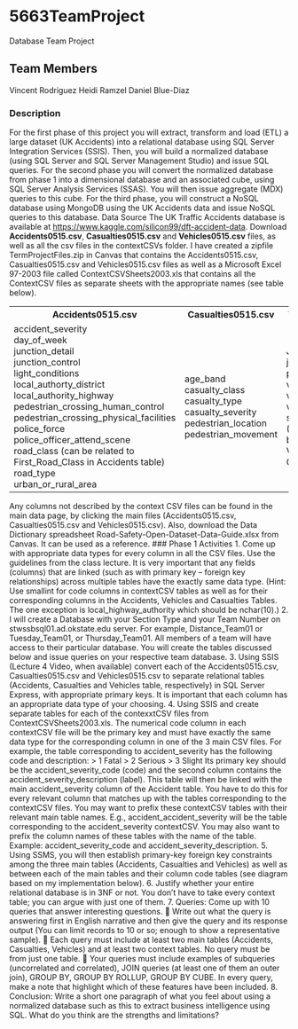 # 5663TeamProject
Database Team Project
## Team Members
Vincent Rodriguez Heidi Ramzel Daniel Blue-Diaz

### Description
For the first phase of this project you will extract, transform and load (ETL) a large dataset (UK Accidents) into a 
relational database using SQL Server Integration Services (SSIS). Then, you will build a normalized database (using 
SQL Server and SQL Server Management Studio) and issue SQL queries. For the second phase you will convert the 
normalized database from phase 1 into a dimensional database and an associated cube, using SQL Server Analysis 
Services (SSAS). You will then issue aggregate (MDX) queries to this cube. For the third phase, you will construct a 
NoSQL database using MongoDB using the UK Accidents data and issue NoSQL queries to this database.
Data Source
The UK Traffic Accidents database is available at https://www.kaggle.com/silicon99/dft-accident-data. Download 
**Accidents0515.csv**, **Casualties0515.csv** and **Vehicles0515.csv** files, as well as all the csv files in the contextCSVs 
folder. 
I have created a zipfile TermProjectFiles.zip in Canvas that contains the Accidents0515.csv, Casualties0515.csv and 
Vehicles0515.csv files as well as a Microsoft Excel 97-2003 file called ContextCSVSheets2003.xls that contains all 
the ContextCSV files as separate sheets with the appropriate names (see table below).

<table>
  <tr>
    <th>Accidents0515.csv</th><th>Casualties0515.csv</th><th>Vehicles0515.csv</th>
  </tr>
  <tr>
    <td>
      accident_severity<br>
      day_of_week<br>
      junction_detail<br>
      junction_control<br>
      light_conditions<br>
      local_authorty_district<br>
      local_authority_highway<br>
      pedestrian_crossing_human_control<br>
      pedestrian_crossing_physical_facilities<br>
      police_force<br>
      police_officer_attend_scene<br>
      road_class (can be related to<br>
      First_Road_Class in Accidents table)<br>
      road_type<br>
      urban_or_rural_area
    </td>
    <td>
      age_band<br>
      casualty_class<br>
      casualty_type<br>
      casualty_severity<br>
      pedestrian_location<br>
      pedestrian_movement<br>
    </td>
    <td>
      Journey_purpose<br>
      junction_location<br>
      point_of_impact<br>
      vehicle_type<br>
      vehicle_manoeuvre<br>
      vehicle_location<br>
      sex_of_driver (Updated – <br>
      belongs to Vehicles, not <br>
      Casualties)
    </td>
    </tr>
  </table>
Any columns not described by the context CSV files can be found in the main data page, by clicking the main files 
(Accidents0515.csv, Casualties0515.csv and Vehicles0515.csv). Also, download the Data Dictionary spreadsheet 
Road-Safety-Open-Dataset-Data-Guide.xlsx from Canvas. It can be used as a reference.
### Phase 1 Activities
1. Come up with appropriate data types for every column in all the CSV files. Use the guidelines from the 
class lecture. It is very important that any fields (columns) that are linked (such as with primary key – 
foreign key relationships) across multiple tables have the exactly same data type. (Hint: Use smallint for 
code columns in contextCSV tables as well as for their corresponding columns in the Accidents, Vehicles 
and Casualties Tables. The one exception is local_highway_authority which should be nchar(10).)
2. I will create a Database with your Section Type and your Team Number on stwssbsql01.ad.okstate.edu 
server. For example, Distance_Team01 or Tuesday_Team01, or Thursday_Team01. All members of a team 
will have access to their particular database. You will create the tables discussed below and issue queries 
on your respective team database.
3. Using SSIS (Lecture 4 Video, when available) convert each of the Accidents0515.csv, Casualties0515.csv 
and Vehicles0515.csv to separate relational tables (Accidents, Casualties and Vehicles table, respectively) 
in SQL Server Express, with appropriate primary keys. It is important that each column has an 
appropriate data type of your choosing.
4. Using SSIS and create separate tables for each of the contexxtCSV files from ContextCSVSheets2003.xls. 
The numerical code column in each contextCSV file will be the primary key and must have exactly the 
same data type for the corresponding column in one of the 3 main CSV files. 
For example, the table corresponding to accident_severity has the following code and description:
> 1 Fatal
> 2 Serious
> 3 Slight
Its primary key should be the accident_severity_code (code) and the second column contains the 
accident_severity_description (label). This table will then be linked with the main 
accident_severity column of the Accident table. You have to do this for every relevant column that 
matches up with the tables corresponding to the contextCSV files.  You may want to prefix these 
contextCSV tables with their relevant main table names. E.g., accident_accident_severity will be 
the table corresponding to the accident_severity contextCSV. You may also want to prefix the 
column names of these tables with the name of the table. Example: accident_severity_code and 
accident_severity_description.
5. Using SSMS, you will then establish primary-key foreign key constraints among the three main tables 
(Accidents, Casualties and Vehicles) as well as between each of the main tables and their column code 
tables (see diagram based on my implementation below).
6. Justify whether your entire relational database is in 3NF or not. You don’t have to take every context 
table; you can argue with just one of them.
7. Queries: Come up with 10 queries that answer interesting questions.
 Write out what the query is answering first in English narrative and then give the query and 
its response output (You can limit records to 10 or so; enough to show a representative 
sample). 
 Each query must include at least two main tables (Accidents, Casualties, Vehicles) and at 
least two context tables. No query must be from just one table.
 Your queries must include examples of subqueries (uncorrelated and correlated), JOIN 
queries (at least one of them an outer join), GROUP BY, GROUP BY ROLLUP, GROUP BY CUBE. 
In every query, make a note that highlight which of these features have been included.
8. Conclusion: Write a short one paragraph of what you feel about using a normalized database such as this 
to extract business intelligence using SQL. What do you think are the strengths and limitations?
